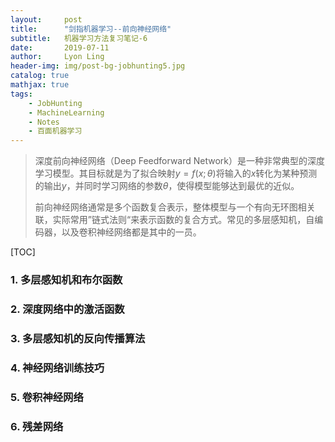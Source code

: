 ```yaml
---
layout:     post
title:      "剑指机器学习--前向神经网络"
subtitle:   机器学习方法复习笔记-6
date:       2019-07-11
author:     Lyon Ling
header-img: img/post-bg-jobhunting5.jpg
catalog: true
mathjax: true
tags:
    - JobHunting
    - MachineLearning
    - Notes
    - 百面机器学习
---
```


> 深度前向神经网络（Deep Feedforward Network）是一种非常典型的深度学习模型。其目标就是为了拟合映射$y=f(x;\theta)$将输入的$x$转化为某种预测的输出$y$，并同时学习网络的参数$\theta$，使得模型能够达到最优的近似。
>
> 前向神经网络通常是多个函数复合表示，整体模型与一个有向无环图相关联，实际常用”链式法则“来表示函数的复合方式。常见的多层感知机，自编码器，以及卷积神经网络都是其中的一员。

[TOC]

### 1. 多层感知机和布尔函数



### 2. 深度网络中的激活函数



### 3. 多层感知机的反向传播算法



### 4. 神经网络训练技巧



### 5. 卷积神经网络



### 6. 残差网络